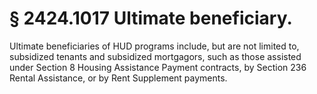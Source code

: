 # § 2424.1017   Ultimate beneficiary.

Ultimate beneficiaries of HUD programs include, but are not limited to, subsidized tenants and subsidized mortgagors, such as those assisted under Section 8 Housing Assistance Payment contracts, by Section 236 Rental Assistance, or by Rent Supplement payments. 




